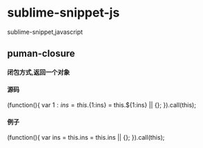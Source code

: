# sublime-snippet-js
sublime-snippet,javascript

## puman-closure 
#### 闭包方式,返回一个对象
#### 源码
(function(){
	var ${1:ins} = this.${1:ins} =  this.${1:ins} || {};
}).call(this);
#### 例子
(function(){
	var ins = this.ins =  this.ins || {};
}).call(this);

